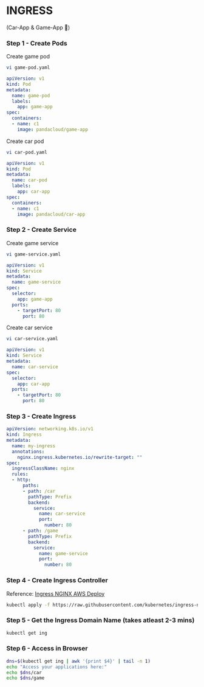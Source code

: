 # INGRESS 
(Car-App & Game-App 🚀)

### Step 1 - Create Pods
Create game pod
```sh
vi game-pod.yaml
```
```yaml
apiVersion: v1
kind: Pod
metadata:
  name: game-pod
  labels:
    app: game-app
spec:
  containers:
  - name: c1
    image: pandacloud/game-app
```
Create car pod
```sh
vi car-pod.yaml
```
```yaml
apiVersion: v1
kind: Pod
metadata:
  name: car-pod
  labels:
    app: car-app
spec:
  containers:
  - name: c1
    image: pandacloud/car-app
```

### Step 2 - Create Service
Create game service
```sh
vi game-service.yaml
```
```yaml
apiVersion: v1
kind: Service
metadata:
  name: game-service
spec:
  selector:
    app: game-app
  ports:
    - targetPort: 80
      port: 80
```

Create car service
```sh
vi car-service.yaml
```
```yaml
apiVersion: v1
kind: Service
metadata:
  name: car-service
spec:
  selector:
    app: car-app
  ports:
    - targetPort: 80
      port: 80
```

### Step 3 - Create Ingress
```yaml
apiVersion: networking.k8s.io/v1
kind: Ingress
metadata:
  name: my-ingress
  annotations:
    nginx.ingress.kubernetes.io/rewrite-target: ""
spec:
  ingressClassName: nginx
  rules:
  - http:
      paths:
      - path: /car
        pathType: Prefix
        backend:
          service:
            name: car-service
            port:
              number: 80
      - path: /game
        pathType: Prefix
        backend:
          service:
            name: game-service
            port:
              number: 80

```

### Step 4 - Create Ingress Controller
Reference: [Ingress NGINX AWS Deploy](https://kubernetes.github.io/ingress-nginx/deploy/#aws)
```sh
kubectl apply -f https://raw.githubusercontent.com/kubernetes/ingress-nginx/controller-v1.13.1/deploy/static/provider/aws/deploy.yaml
```

### Step 5 - Get the Ingress Domain Name (takes atleast 2-3 mins)
```sh
kubectl get ing
```

### Step 6 - Access in Browser
```sh
dns=$(kubectl get ing | awk '{print $4}' | tail -n 1)
echo "Access your applications here:"
echo $dns/car
echo $dns/game
```
